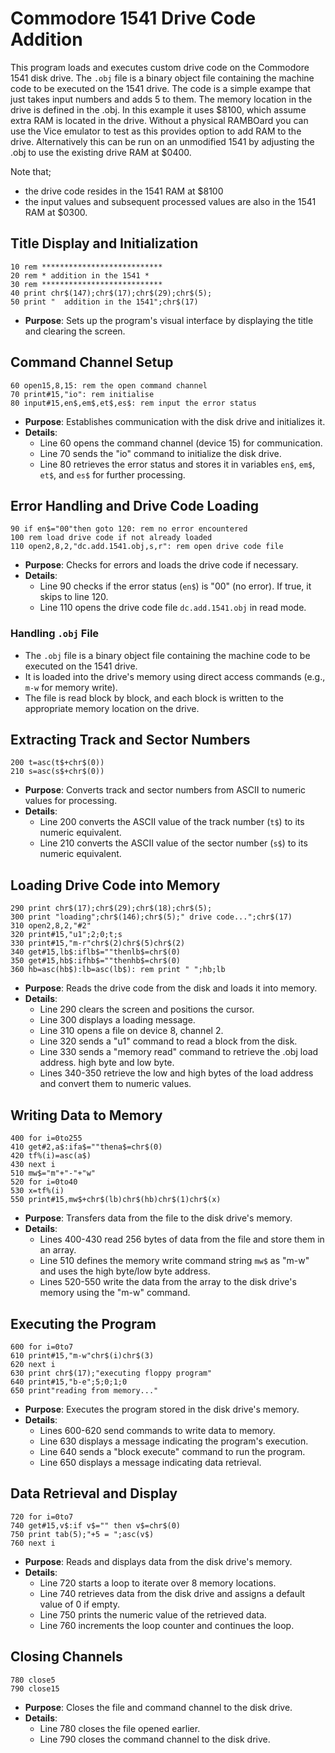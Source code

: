 
# Commodore 1541 Drive Code Addition

This program loads and executes custom drive code on the Commodore 1541 disk drive. 
The `.obj` file is a binary object file containing the machine code to be executed on the 1541 drive.
The code is a simple exampe that just takes input numbers and adds 5 to them.
The memory location in the drive is defined in the .obj. In this example it uses $8100, which assume extra RAM is located in the drive.
Without a physical RAMBOard you can use the Vice emulator to test as this provides option to add RAM to the drive.
Alternatively this can be run on an unmodified 1541 by adjusting the .obj to use the existing drive RAM at $0400.

Note that;
- the drive code resides in the 1541 RAM at $8100
- the input values and subsequent processed values are also in the 1541 RAM at $0300.

## Title Display and Initialization
```basic
10 rem ***************************
20 rem * addition in the 1541 *
30 rem ***************************
40 print chr$(147);chr$(17);chr$(29);chr$(5);
50 print "  addition in the 1541";chr$(17)
```
- **Purpose**: Sets up the program's visual interface by displaying the title and clearing the screen.

## Command Channel Setup
```basic
60 open15,8,15: rem the open command channel
70 print#15,"io": rem initialise
80 input#15,en$,em$,et$,es$: rem input the error status
```
- **Purpose**: Establishes communication with the disk drive and initializes it.
- **Details**:
  - Line 60 opens the command channel (device 15) for communication.
  - Line 70 sends the "io" command to initialize the disk drive.
  - Line 80 retrieves the error status and stores it in variables `en$`, `em$`, `et$`, and `es$` for further processing.

## Error Handling and Drive Code Loading
```basic
90 if en$="00"then goto 120: rem no error encountered
100 rem load drive code if not already loaded
110 open2,8,2,"dc.add.1541.obj,s,r": rem open drive code file
```
- **Purpose**: Checks for errors and loads the drive code if necessary.
- **Details**:
  - Line 90 checks if the error status (`en$`) is "00" (no error). If true, it skips to line 120.
  - Line 110 opens the drive code file `dc.add.1541.obj` in read mode.

### Handling `.obj` File
- The `.obj` file is a binary object file containing the machine code to be executed on the 1541 drive.
- It is loaded into the drive's memory using direct access commands (e.g., `m-w` for memory write).
- The file is read block by block, and each block is written to the appropriate memory location on the drive.

## Extracting Track and Sector Numbers
```basic
200 t=asc(t$+chr$(0))
210 s=asc(s$+chr$(0))
```
- **Purpose**: Converts track and sector numbers from ASCII to numeric values for processing.
- **Details**:
  - Line 200 converts the ASCII value of the track number (`t$`) to its numeric equivalent.
  - Line 210 converts the ASCII value of the sector number (`s$`) to its numeric equivalent.

## Loading Drive Code into Memory
```basic
290 print chr$(17);chr$(29);chr$(18);chr$(5);
300 print "loading";chr$(146);chr$(5);" drive code...";chr$(17)
310 open2,8,2,"#2"
320 print#15,"u1";2;0;t;s
330 print#15,"m-r"chr$(2)chr$(5)chr$(2)
340 get#15,lb$:iflb$=""thenlb$=chr$(0)
350 get#15,hb$:ifhb$=""thenhb$=chr$(0)
360 hb=asc(hb$):lb=asc(lb$): rem print " ";hb;lb
```
- **Purpose**: Reads the drive code from the disk and loads it into memory.
- **Details**:
  - Line 290 clears the screen and positions the cursor.
  - Line 300 displays a loading message.
  - Line 310 opens a file on device 8, channel 2.
  - Line 320 sends a "u1" command to read a block from the disk.
  - Line 330 sends a "memory read" command to retrieve the .obj load address. high byte and low byte.
  - Lines 340-350 retrieve the low and high bytes of the load address and convert them to numeric values.

## Writing Data to Memory
```basic
400 for i=0to255
410 get#2,a$:ifa$=""thena$=chr$(0)
420 tf%(i)=asc(a$)
430 next i
510 mw$="m"+"-"+"w"
520 for i=0to40
530 x=tf%(i)
550 print#15,mw$+chr$(lb)chr$(hb)chr$(1)chr$(x)
```
- **Purpose**: Transfers data from the file to the disk drive's memory.
- **Details**:
  - Lines 400-430 read 256 bytes of data from the file and store them in an array.
  - Line 510 defines the memory write command string `mw$` as "m-w" and uses the high byte/low byte address.
  - Lines 520-550 write the data from the array to the disk drive's memory using the "m-w" command.

## Executing the Program
```basic
600 for i=0to7
610 print#15,"m-w"chr$(i)chr$(3)
620 next i
630 print chr$(17);"executing floppy program"
640 print#15,"b-e";5;0;1;0
650 print"reading from memory..."
```
- **Purpose**: Executes the program stored in the disk drive's memory.
- **Details**:
  - Lines 600-620 send commands to write data to memory.
  - Line 630 displays a message indicating the program's execution.
  - Line 640 sends a "block execute" command to run the program.
  - Line 650 displays a message indicating data retrieval.

## Data Retrieval and Display
```basic
720 for i=0to7
740 get#15,v$:if v$="" then v$=chr$(0)
750 print tab(5);"+5 = ";asc(v$)
760 next i
```
- **Purpose**: Reads and displays data from the disk drive's memory.
- **Details**:
  - Line 720 starts a loop to iterate over 8 memory locations.
  - Line 740 retrieves data from the disk drive and assigns a default value of 0 if empty.
  - Line 750 prints the numeric value of the retrieved data.
  - Line 760 increments the loop counter and continues the loop.

## Closing Channels
```basic
780 close5
790 close15
```
- **Purpose**: Closes the file and command channel to the disk drive.
- **Details**:
  - Line 780 closes the file opened earlier.
  - Line 790 closes the command channel to the disk drive.

